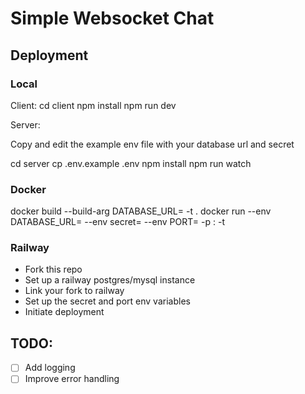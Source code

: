 # Simple Websocket Chat

## Deployment

### Local

Client:
  cd client
  npm install
  npm run dev

Server:

Copy and edit the example env file with your database url and secret

  cd server
  cp .env.example .env
  npm install
  npm run watch

### Docker

  docker build --build-arg DATABASE_URL=<database-url> -t <your-tag> .
  docker run --env DATABASE_URL=<database-url> --env secret=<secret> --env PORT=<port> -p <port>:<port> -t <your-tag>

### Railway

- Fork this repo
- Set up a railway postgres/mysql instance
- Link your fork to railway
- Set up the secret and port env variables
- Initiate deployment

## TODO:
- [ ] Add logging
- [ ] Improve error handling
